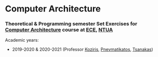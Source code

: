 # Computer Architecture


### Theoretical & Programming semester Set Exercises for [Computer Architecture](http://www.cslab.ece.ntua.gr/courses/comparch/) course  at [ECE](https://www.ece.ntua.gr/en), [NTUA](https://www.ntua.gr/en)
Academic years:
- 2019-2020 & 2020-2021 (Professor [Koziris](https://www.ece.ntua.gr/en/staff/68), [Pnevmatikatos](https://www.ece.ntua.gr/en/staff/474), [Tsanakas](https://www.ece.ntua.gr/en/staff/39))